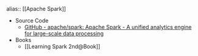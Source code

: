 alias:: [[Apache Spark]]

- Source Code
	- [GitHub - apache/spark: Apache Spark - A unified analytics engine for large-scale data processing](https://github.com/apache/spark)
- Books
	- [[Learning Spark 2nd@Book]]